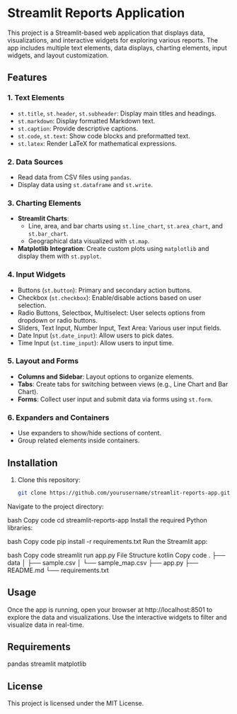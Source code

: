 # Streamlit Reports Application

This project is a Streamlit-based web application that displays data, visualizations, and interactive widgets for exploring various reports. The app includes multiple text elements, data displays, charting elements, input widgets, and layout customization.

## Features

### 1. **Text Elements**
   - `st.title`, `st.header`, `st.subheader`: Display main titles and headings.
   - `st.markdown`: Display formatted Markdown text.
   - `st.caption`: Provide descriptive captions.
   - `st.code`, `st.text`: Show code blocks and preformatted text.
   - `st.latex`: Render LaTeX for mathematical expressions.

### 2. **Data Sources**
   - Read data from CSV files using `pandas`.
   - Display data using `st.dataframe` and `st.write`.

### 3. **Charting Elements**
   - **Streamlit Charts**: 
     - Line, area, and bar charts using `st.line_chart`, `st.area_chart`, and `st.bar_chart`.
     - Geographical data visualized with `st.map`.
   - **Matplotlib Integration**: Create custom plots using `matplotlib` and display them with `st.pyplot`.

### 4. **Input Widgets**
   - Buttons (`st.button`): Primary and secondary action buttons.
   - Checkbox (`st.checkbox`): Enable/disable actions based on user selection.
   - Radio Buttons, Selectbox, Multiselect: User selects options from dropdown or radio buttons.
   - Sliders, Text Input, Number Input, Text Area: Various user input fields.
   - Date Input (`st.date_input`): Allow users to pick dates.
   - Time Input (`st.time_input`): Allow users to input time.

### 5. **Layout and Forms**
   - **Columns and Sidebar**: Layout options to organize elements.
   - **Tabs**: Create tabs for switching between views (e.g., Line Chart and Bar Chart).
   - **Forms**: Collect user input and submit data via forms using `st.form`.

### 6. **Expanders and Containers**
   - Use expanders to show/hide sections of content.
   - Group related elements inside containers.

## Installation

1. Clone this repository:
   ```bash
   git clone https://github.com/yourusername/streamlit-reports-app.git

Navigate to the project directory:

bash
Copy code
cd streamlit-reports-app
Install the required Python libraries:

bash
Copy code
pip install -r requirements.txt
Run the Streamlit app:

bash
Copy code
streamlit run app.py
File Structure
kotlin
Copy code
.
├── data
│   ├── sample.csv
│   └── sample_map.csv
├── app.py
├── README.md
└── requirements.txt

## Usage
Once the app is running, open your browser at http://localhost:8501 to explore the data and visualizations.
Use the interactive widgets to filter and visualize data in real-time.

## Requirements
pandas
streamlit
matplotlib

## License
This project is licensed under the MIT License.
